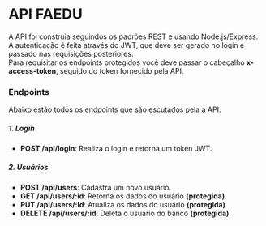 # API FAEDU
A API foi construia seguindos os padrões REST e usando Node.js/Express.\
A autenticação é feita através do JWT, que deve ser gerado no login e passado nas requisições posteriores.\
Para requisitar os endpoints protegidos você deve passar o cabeçalho **x-access-token**, seguido do token fornecido pela API.

### Endpoints
Abaixo estão todos os endpoints que são escutados pela a API.

##### 1. Login
* **POST /api/login**: Realiza o login e retorna um token JWT.
 
##### 2. Usuários
* **POST /api/users**: Cadastra um novo usuário.
* **GET /api/users/:id**: Retorna os dados do usuário **(protegida)**.
* **PUT /api/users/:id**: Atualiza os dados do usuário **(protegida)**.
* **DELETE /api/users/:id**: Deleta o usuário do banco **(protegida)**.